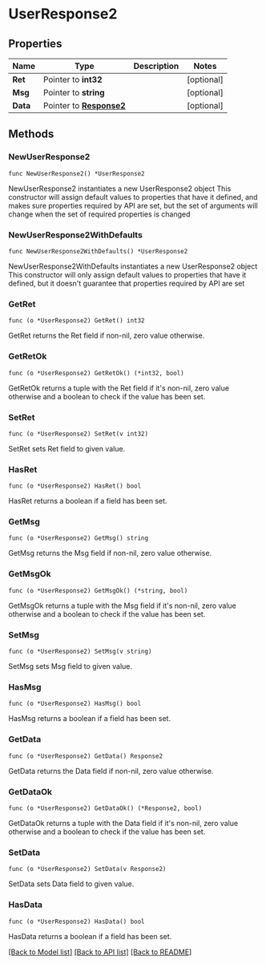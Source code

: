 # UserResponse2

## Properties

Name | Type | Description | Notes
------------ | ------------- | ------------- | -------------
**Ret** | Pointer to **int32** |  | [optional] 
**Msg** | Pointer to **string** |  | [optional] 
**Data** | Pointer to [**Response2**](Response2.md) |  | [optional] 

## Methods

### NewUserResponse2

`func NewUserResponse2() *UserResponse2`

NewUserResponse2 instantiates a new UserResponse2 object
This constructor will assign default values to properties that have it defined,
and makes sure properties required by API are set, but the set of arguments
will change when the set of required properties is changed

### NewUserResponse2WithDefaults

`func NewUserResponse2WithDefaults() *UserResponse2`

NewUserResponse2WithDefaults instantiates a new UserResponse2 object
This constructor will only assign default values to properties that have it defined,
but it doesn't guarantee that properties required by API are set

### GetRet

`func (o *UserResponse2) GetRet() int32`

GetRet returns the Ret field if non-nil, zero value otherwise.

### GetRetOk

`func (o *UserResponse2) GetRetOk() (*int32, bool)`

GetRetOk returns a tuple with the Ret field if it's non-nil, zero value otherwise
and a boolean to check if the value has been set.

### SetRet

`func (o *UserResponse2) SetRet(v int32)`

SetRet sets Ret field to given value.

### HasRet

`func (o *UserResponse2) HasRet() bool`

HasRet returns a boolean if a field has been set.

### GetMsg

`func (o *UserResponse2) GetMsg() string`

GetMsg returns the Msg field if non-nil, zero value otherwise.

### GetMsgOk

`func (o *UserResponse2) GetMsgOk() (*string, bool)`

GetMsgOk returns a tuple with the Msg field if it's non-nil, zero value otherwise
and a boolean to check if the value has been set.

### SetMsg

`func (o *UserResponse2) SetMsg(v string)`

SetMsg sets Msg field to given value.

### HasMsg

`func (o *UserResponse2) HasMsg() bool`

HasMsg returns a boolean if a field has been set.

### GetData

`func (o *UserResponse2) GetData() Response2`

GetData returns the Data field if non-nil, zero value otherwise.

### GetDataOk

`func (o *UserResponse2) GetDataOk() (*Response2, bool)`

GetDataOk returns a tuple with the Data field if it's non-nil, zero value otherwise
and a boolean to check if the value has been set.

### SetData

`func (o *UserResponse2) SetData(v Response2)`

SetData sets Data field to given value.

### HasData

`func (o *UserResponse2) HasData() bool`

HasData returns a boolean if a field has been set.


[[Back to Model list]](../README.md#documentation-for-models) [[Back to API list]](../README.md#documentation-for-api-endpoints) [[Back to README]](../README.md)


